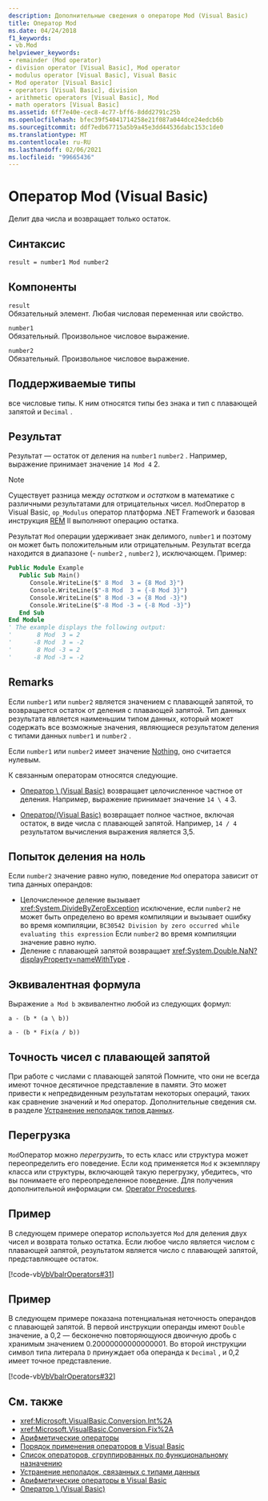 ```yaml
---
description: Дополнительные сведения о операторе Mod (Visual Basic)
title: Оператор Mod
ms.date: 04/24/2018
f1_keywords:
- vb.Mod
helpviewer_keywords:
- remainder (Mod operator)
- division operator [Visual Basic], Mod operator
- modulus operator [Visual Basic], Visual Basic
- Mod operator [Visual Basic]
- operators [Visual Basic], division
- arithmetic operators [Visual Basic], Mod
- math operators [Visual Basic]
ms.assetid: 6ff7e40e-cec8-4c77-bff6-8ddd2791c25b
ms.openlocfilehash: bfec39f54041714258e21f087a044dce24edcb6b
ms.sourcegitcommit: ddf7edb67715a5b9a45e3dd44536dabc153c1de0
ms.translationtype: MT
ms.contentlocale: ru-RU
ms.lasthandoff: 02/06/2021
ms.locfileid: "99665436"
---
```

# <a name="mod-operator-visual-basic"></a>Оператор Mod (Visual Basic)

Делит два числа и возвращает только остаток.

## <a name="syntax"></a>Синтаксис

```vb
result = number1 Mod number2
```

## <a name="parts"></a>Компоненты

`result` \
Обязательный элемент. Любая числовая переменная или свойство.

`number1` \
Обязательный. Произвольное числовое выражение.

`number2` \
Обязательный. Произвольное числовое выражение.

## <a name="supported-types"></a>Поддерживаемые типы

все числовые типы. К ним относятся типы без знака и тип с плавающей запятой и `Decimal` .

## <a name="result"></a>Результат

Результат — остаток от деления на `number1` `number2` . Например, выражение принимает значение `14 Mod 4` 2.

> [!NOTE]
> Существует разница между *остатком* и *остатком* в математике с различными результатами для отрицательных чисел. `Mod`Оператор в Visual Basic, `op_Modulus` оператор платформа .NET Framework и базовая инструкция [REM](<xref:System.Reflection.Emit.OpCodes.Rem>) Il выполняют операцию остатка.

Результат `Mod` операции удерживает знак делимого, `number1` и поэтому он может быть положительным или отрицательным. Результат всегда находится в диапазоне (- `number2` , `number2` ), исключающем. Пример:

```vb
Public Module Example
   Public Sub Main()
      Console.WriteLine($" 8 Mod  3 = {8 Mod 3}")
      Console.WriteLine($"-8 Mod  3 = {-8 Mod 3}")
      Console.WriteLine($" 8 Mod -3 = {8 Mod -3}")
      Console.WriteLine($"-8 Mod -3 = {-8 Mod -3}")
   End Sub
End Module
' The example displays the following output:
'       8 Mod  3 = 2
'      -8 Mod  3 = -2
'       8 Mod -3 = 2
'      -8 Mod -3 = -2
```

## <a name="remarks"></a>Remarks

Если `number1` или `number2` является значением с плавающей запятой, то возвращается остаток от деления с плавающей запятой. Тип данных результата является наименьшим типом данных, который может содержать все возможные значения, являющиеся результатом деления с типами данных `number1` и `number2` .

Если `number1` или `number2` имеет значение [Nothing](../nothing.md), оно считается нулевым.

К связанным операторам относятся следующие.

- [Оператор \ (Visual Basic)](integer-division-operator.md) возвращает целочисленное частное от деления. Например, выражение принимает значение `14 \ 4` 3.

- [Оператор/(Visual Basic)](floating-point-division-operator.md) возвращает полное частное, включая остаток, в виде числа с плавающей запятой. Например, `14 / 4` результатом вычисления выражения является 3,5.

## <a name="attempted-division-by-zero"></a>Попыток деления на ноль

Если `number2` значение равно нулю, поведение `Mod` оператора зависит от типа данных операндов:

- Целочисленное деление вызывает <xref:System.DivideByZeroException> исключение, если `number2` не может быть определено во время компиляции и вызывает ошибку во время компиляции, `BC30542 Division by zero occurred while evaluating this expression` Если `number2` во время компиляции значение равно нулю.
- Деление с плавающей запятой возвращает <xref:System.Double.NaN?displayProperty=nameWithType> .

## <a name="equivalent-formula"></a>Эквивалентная формула

Выражение `a Mod b` эквивалентно любой из следующих формул:

`a - (b * (a \ b))`

`a - (b * Fix(a / b))`

## <a name="floating-point-imprecision"></a>Точность чисел с плавающей запятой

При работе с числами с плавающей запятой Помните, что они не всегда имеют точное десятичное представление в памяти. Это может привести к непредвиденным результатам некоторых операций, таких как сравнение значений и `Mod` оператор. Дополнительные сведения см. в разделе [Устранение неполадок типов данных](../../programming-guide/language-features/data-types/troubleshooting-data-types.md).

## <a name="overloading"></a>Перегрузка

`Mod`Оператор можно *перегрузить*, то есть класс или структура может переопределить его поведение. Если код применяется `Mod` к экземпляру класса или структуры, включающей такую перегрузку, убедитесь, что вы понимаете его переопределенное поведение. Для получения дополнительной информации см. [Operator Procedures](../../programming-guide/language-features/procedures/operator-procedures.md).

## <a name="example"></a>Пример

В следующем примере оператор используется `Mod` для деления двух чисел и возврата только остатка. Если любое число является числом с плавающей запятой, результатом является число с плавающей запятой, представляющее остаток.

[!code-vb[VbVbalrOperators#31](~/samples/snippets/visualbasic/VS_Snippets_VBCSharp/VbVbalrOperators/VB/Class1.vb#31)]

## <a name="example"></a>Пример

В следующем примере показана потенциальная неточность операндов с плавающей запятой. В первой инструкции операнды имеют `Double` значение, а 0,2 — бесконечно повторяющуюся двоичную дробь с хранимым значением 0.20000000000000001. Во второй инструкции символ типа литерала `D` принуждает оба операнда к `Decimal` , и 0,2 имеет точное представление.

[!code-vb[VbVbalrOperators#32](~/samples/snippets/visualbasic/VS_Snippets_VBCSharp/VbVbalrOperators/VB/Class1.vb#32)]

## <a name="see-also"></a>См. также

- <xref:Microsoft.VisualBasic.Conversion.Int%2A>
- <xref:Microsoft.VisualBasic.Conversion.Fix%2A>
- [Арифметические операторы](arithmetic-operators.md)
- [Порядок применения операторов в Visual Basic](operator-precedence.md)
- [Список операторов, сгруппированных по функциональному назначению](operators-listed-by-functionality.md)
- [Устранение неполадок, связанных с типами данных](../../programming-guide/language-features/data-types/troubleshooting-data-types.md)
- [Арифметические операторы в Visual Basic](../../programming-guide/language-features/operators-and-expressions/arithmetic-operators.md)
- [Оператор \ (Visual Basic)](integer-division-operator.md)
